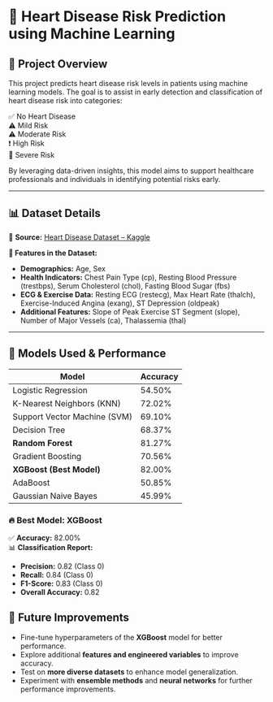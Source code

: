 # 🏥 Heart Disease Risk Prediction using Machine Learning

## 📌 Project Overview  
This project predicts heart disease risk levels in patients using machine learning models. The goal is to assist in early detection and classification of heart disease risk into categories:  

✅ No Heart Disease  
⚠️ Mild Risk  
⚠️ Moderate Risk  
❗ High Risk  
🚨 Severe Risk  

By leveraging data-driven insights, this model aims to support healthcare professionals and individuals in identifying potential risks early.  

---

## 📊 Dataset Details  

📌 **Source:** [Heart Disease Dataset – Kaggle](https://www.kaggle.com/datasets/redwankarimsony/heart-disease-data/code?datasetId=888463&sortBy=voteCount)  

**🔢 Features in the Dataset:**  
- **Demographics:** Age, Sex  
- **Health Indicators:** Chest Pain Type (cp), Resting Blood Pressure (trestbps), Serum Cholesterol (chol), Fasting Blood Sugar (fbs)  
- **ECG & Exercise Data:** Resting ECG (restecg), Max Heart Rate (thalch), Exercise-Induced Angina (exang), ST Depression (oldpeak)  
- **Additional Features:** Slope of Peak Exercise ST Segment (slope), Number of Major Vessels (ca), Thalassemia (thal)  

---

## 🚀 Models Used & Performance  

| Model                         | Accuracy   |
|--------------------------------|------------|
| Logistic Regression            | 54.50%     |
| K-Nearest Neighbors (KNN)      | 72.02%     |
| Support Vector Machine (SVM)   | 69.10%     |
| Decision Tree                  | 68.37%     |
| **Random Forest**              | 81.27%     |
| Gradient Boosting              | 70.56%     |
| **XGBoost (Best Model)**       | 82.00%     |
| AdaBoost                       | 50.85%     |
| Gaussian Naive Bayes           | 45.99%     |

### 🔥 **Best Model: XGBoost**  
✅ **Accuracy:** 82.00%  
📊 **Classification Report:**  
- **Precision:** 0.82 (Class 0)  
- **Recall:** 0.84 (Class 0)  
- **F1-Score:** 0.83 (Class 0)  
- **Overall Accuracy:** 0.82  

## 🔄 Future Improvements  
- Fine-tune hyperparameters of the **XGBoost** model for better performance.  
- Explore additional **features and engineered variables** to improve accuracy.  
- Test on **more diverse datasets** to enhance model generalization.  
- Experiment with **ensemble methods** and **neural networks** for further performance improvements.  

